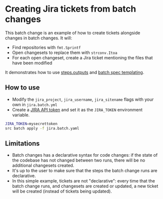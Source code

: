 # Creating Jira tickets from batch changes

This batch change is an example of how to create tickets alongside changes in batch changes.
It will:

- Find repositories with `fmt.Sprintf`
- Open changesets to replace them with `strconv.Itoa`
- For each open changeset, create a Jira ticket mentioning the files that have been modified

It demonstrates how to use [steps.outputs](https://docs.sourcegraph.com/batch_changes/references/batch_spec_yaml_reference#steps-outputs) and [batch spec templating](https://docs.sourcegraph.com/batch_changes/references/batch_spec_templating).

## How to use
- Modify the `jira_project`, `jira_username`, `jira_sitename` flags with your own in `jira.batch.yml`
- Create a [JIRA API token](https://developer.atlassian.com/cloud/jira/platform/basic-auth-for-rest-apis/) and set it as the `JIRA_TOKEN` environment variable.

```bash
JIRA_TOKEN=mysecrettoken
src batch apply -f jira.batch.yaml
```

## Limitations
* Batch changes has a declarative syntax for code changes: if the state of the codebase has not changed between two runs, there will be no additional changesets created.
* It's up to the user to make sure that the steps the batch change runs are declarative.
* In this simple example, tickets are not "declarative": every time that the batch change runs, and changesets are created or updated, a new ticket will be created (instead of tickets being updated).
